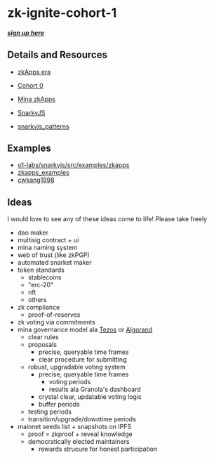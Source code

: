 # zk-ignite-cohort-1

##### [sign up here](https://minaprotocol.com/zkignite-cohort1-signup?utm_medium=community&utm_source=discord&utm_campaign=zkignite)

## Details and Resources

- [zkApps era](https://minaprotocol.com/blog/zkapps-era)
- [Cohort 0](https://minaprotocol.com/blog/zkignite-cohort0)

- [Mina zkApps](https://www.youtube.com/watch?v=yTzAnftH7I8&list=PLx_U8qR-tMtLfCOZ1JSMHmvzw_QLDqKmo)
- [SnarkyJS](https://github.com/o1-labs/snarkyjs)
- [snarkyjs_patterns](https://github.com/chrlyz/snarkyjs_patterns)

## Examples

- [o1-labs/snarkyjs/src/examples/zkapps](https://github.com/o1-labs/snarkyjs/tree/main/src/examples/zkapps)
- [zkapps_examples](https://github.com/MinaProtocol/mina/tree/develop/src/lib/zkapps_examples)
- [cwkang1998](https://github.com/cwkang1998/zk-ignite-cohort-0)

## Ideas

I would love to see any of these ideas come to life! Please take freely

- dao maker
- multisig contract + ui
- mina naming system
- web of trust (like zkPGP)
- automated snarket maker
- token standards
  - stablecoins
  - "erc-20"
  - nft
  - others
- zk compliance
  - proof-of-reserves
- zk voting via commitments
- mina governance model ala [Tezos](https://tezos.com/governance/) or [Algorand](https://www.algorand.foundation/governance)
  - clear rules
  - proposals
    - precise, queryable time frames
    - clear procedure for submitting
  - robust, upgradable voting system
    - precise, queryable time frames
      - voting periods
      - results ala Granola's dashboard
    - crystal clear, updatable voting logic
    - buffer periods
  - testing periods
  - transition/upgrade/downtime periods
- mainnet seeds list + snapshots on IPFS
  - proof = zkproof + reveal knowledge
  - democratically elected maintainers
    - rewards strucure for honest participation
